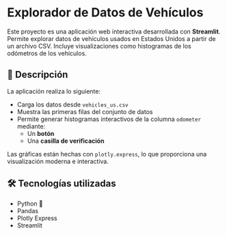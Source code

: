 # Explorador de Datos de Vehículos

Este proyecto es una aplicación web interactiva desarrollada con **Streamlit**. Permite explorar datos de vehículos usados en Estados Unidos a partir de un archivo CSV. Incluye visualizaciones como histogramas de los odómetros de los vehículos.

## 📁 Descripción

La aplicación realiza lo siguiente:

- Carga los datos desde `vehicles_us.csv`
- Muestra las primeras filas del conjunto de datos
- Permite generar histogramas interactivos de la columna `odometer` mediante:
  - Un **botón**
  - Una **casilla de verificación**

Las gráficas están hechas con `plotly.express`, lo que proporciona una visualización moderna e interactiva.

## 🛠 Tecnologías utilizadas

- Python 🐍
- Pandas
- Plotly Express
- Streamlit
